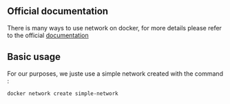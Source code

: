 ## Official documentation
There is many ways to use network on docker, for more details please refer to the official [documentation](https://docs.docker.com/engine/userguide/networking/work-with-networks/)

## Basic usage
For our purposes, we juste use a simple network created with the command :
```
docker network create simple-network
```
